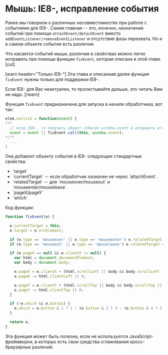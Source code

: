 # Мышь: IE8-, исправление события 

Ранее мы говорили о различных несовместимостях при работе с событиями для IE8-. Самая главная -- это, конечно, назначение событий при помощи `attachEvent/detachEvent` вместо `addEventListener/removeEventListener` и отсутствие фазы перехвата. Но и в самом объекте события есть различия.

Что касается событий мыши, различия в свойствах можно легко исправить при помощи функции `fixEvent`, которая описана в этой главе.
[cut]

[warn header="Только IE8-"]
Эта глава и описанная далее функция `fixEvent` нужны только для поддержки IE8-.

Если IE8- для Вас неактуален, то пролистывайте дальше, это читать Вам не надо.
[/warn]


Функция `fixEvent` предназначена для запуска в начале обработчика, вот так:

```js
elem.onclick = function(event) {
*!*
  // если IE8-, то получить объект события window.event и исправить его
  event = event || fixEvent.call(this, window.event);
*/!*
  ...
}
```

Она добавлит объекту события в IE8- следующие стандартные свойства:
<ul>
<li>`target`</li>
<li>`currentTarget` -- если обработчик назначен не через `attachEvent`.</li>
<li>`relatedTarget` -- для `mouseover/mouseout` и `mouseenter/mouseleave`.</li>
<li>`pageX/pageY`</li>
<li>`which`</li>
</ul>

Код функции:

```js
function fixEvent(e) {

  e.currentTarget = this;
  e.target = e.srcElement;

  if (e.type == 'mouseover' || e.type == 'mouseenter') e.relatedTarget = e.fromElement;
  if (e.type == 'mouseout' || e.type == 'mouseleave') e.relatedTarget = e.toElement;

  if (e.pageX == null && e.clientX != null) {
    var html = document.documentElement;
    var body = document.body;

    e.pageX = e.clientX + (html.scrollLeft || body && body.scrollLeft || 0);
    e.pageX -= html.clientLeft || 0;

    e.pageY = e.clientY + (html.scrollTop || body && body.scrollTop || 0);
    e.pageY -= html.clientTop || 0;
  }

  if (!e.which && e.button) {
    e.which = e.button & 1 ? 1 : (e.button & 2 ? 3 : (e.button & 4 ? 2 : 0));
  }

  return e;
}
```

Эта функция может быть полезна, если не используются JavaScript-фреймворки, в которых есть свои средства сглаживания кросс-браузерных различий.
